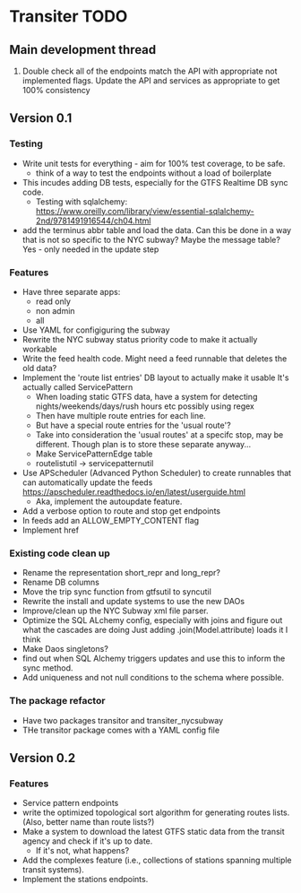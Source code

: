 # Transiter TODO

## Main development thread

 1. Double check all of the endpoints match the API with
    appropriate not implemented flags. Update the API and services
    as appropriate to get 100% consistency

## Version 0.1

### Testing

 - Write unit tests for everything - aim for 100% test coverage, 
    to be safe.
    - think of a way to test the endpoints without a load of boilerplate
  - This incudes adding DB tests, especially for the GTFS Realtime DB sync code.
    - Testing with sqlalchemy:
    https://www.oreilly.com/library/view/essential-sqlalchemy-2nd/9781491916544/ch04.html
 - add the terminus abbr table and load the data. Can this be done in a way
    that is not so specific to the NYC subway? Maybe the message table?
    Yes - only needed in the update step
    
### Features
- Have three separate apps:
    - read only
    - non admin
    - all
- Use YAML for configiguring the subway
- Rewrite the NYC subway status priority code to make it
    actually workable
- Write the feed health code. Might need a feed runnable
    that deletes the old data?
- Implement the 'route list entries' DB layout to actually
    make it usable
    It's actually called ServicePattern
    - When loading static GTFS data, have a system for
        detecting nights/weekends/days/rush hours etc
        possibly using regex
    - Then have multiple route entries for each line.
    - But have a special route entries for the 'usual route'?
    - Take into consideration the 'usual routes' at a specifc
        stop, may be different. Though plan is to store
        these separate anyway...
    - Make ServicePatternEdge table
    - routelistutil -> servicepatternutil
- Use APScheduler (Advanced Python Scheduler) to create runnables that
    can automatically update the feeds
    https://apscheduler.readthedocs.io/en/latest/userguide.html
    - Aka, implement the autoupdate feature.
- Add a verbose option to route and stop get endpoints
- In feeds add an ALLOW_EMPTY_CONTENT flag
- Implement href
    
### Existing code clean up
- Rename the representation short_repr and long_repr?
- Rename DB columns
- Move the trip sync function from gtfsutil to syncutil
- Rewrite the install and update systems to use the new DAOs
- Improve/clean up the NYC Subway xml file parser.
- Optimize the SQL ALchemy config, especially with joins
    and figure out what the cascades are doing
    Just adding .join(Model.attribute) loads it I think
- Make Daos singletons?
- find out when SQL Alchemy triggers updates 
    and use this to inform the sync method.
- Add uniqueness and not null conditions to the schema
    where possible.


### The package refactor

- Have two packages transitor and transiter_nycsubway
- THe transitor package comes with a YAML config file



## Version 0.2

### Features
- Service pattern endpoints 
- write the optimized topological 
sort algorithm for generating routes lists.
    (Also, better name than route lists?)
- Make a system to download the latest GTFS static data 
    from the transit agency
    and check if it's up to date.
    - If it's not, what happens?
- Add the complexes feature (i.e., collections of stations
    spanning multiple transit systems).
- Implement the stations endpoints.



    
